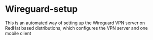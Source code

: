 # Wireguard-setup
This is an automated way of setting up the Wireguard VPN server on RedHat based distributions, which configures the VPN server and one mobile client

